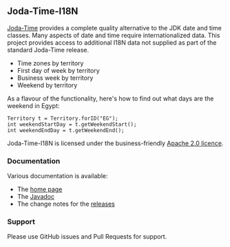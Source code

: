 Joda-Time-I18N
--------------

[Joda-Time](http://www.joda.org/joda-time/) provides a complete quality alternative to the JDK date and time classes.
Many aspects of date and time require internationalized data.
This project provides access to additional I18N data not supplied as part of the standard Joda-Time release. 

- Time zones by territory
- First day of week by territory
- Business week by territory
- Weekend by territory

As a flavour of the functionality, here's how to find out what days are the weekend in Egypt:

    Territory t = Territory.forID("EG");
    int weekendStartDay = t.getWeekendStart();
    int weekendEndDay = t.getWeekendEnd();

Joda-Time-I18N is licensed under the business-friendly [Apache 2.0 licence](http://www.joda.org/joda-time-18n/license.html).


### Documentation
Various documentation is available:

* The [home page](http://www.joda.org/joda-time-i18n/)
* The [Javadoc](http://www.joda.org/joda-time-i18n/apidocs/index.html)
* The change notes for the [releases](http://www.joda.org/joda-time-i18n/changes-report.html)


### Support
Please use GitHub issues and Pull Requests for support.
